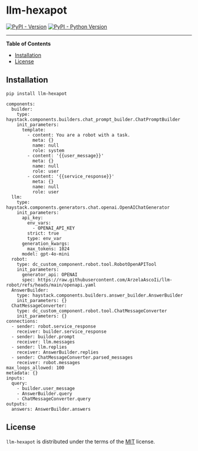# llm-hexapot

[![PyPI - Version](https://img.shields.io/pypi/v/llm-hexapot.svg)](https://pypi.org/project/llm-hexapot)
[![PyPI - Python Version](https://img.shields.io/pypi/pyversions/llm-hexapot.svg)](https://pypi.org/project/llm-hexapot)

-----

**Table of Contents**

- [Installation](#installation)
- [License](#license)

## Installation

```console
pip install llm-hexapot
```


```
components:
  builder:
    type: haystack.components.builders.chat_prompt_builder.ChatPromptBuilder
    init_parameters:
      template:
        - content: You are a robot with a task.
          meta: {}
          name: null
          role: system
        - content: '{{user_message}}'
          meta: {}
          name: null
          role: user
        - content: '{{service_response}}'
          meta: {}
          name: null
          role: user
  llm:
    type: haystack.components.generators.chat.openai.OpenAIChatGenerator
    init_parameters:
      api_key:
        env_vars:
          - OPENAI_API_KEY
        strict: true
        type: env_var
      generation_kwargs:
        max_tokens: 1024
      model: gpt-4o-mini
  robot:
    type: dc_custom_component.robot.tool.RobotOpenAPITool
    init_parameters:
      generator_api: OPENAI
      spec: https://raw.githubusercontent.com/ArzelaAscoIi/llm-robot/refs/heads/main/openapi.yaml
  AnswerBuilder:
    type: haystack.components.builders.answer_builder.AnswerBuilder
    init_parameters: {}
  ChatMessageConverter:
    type: dc_custom_component.robot.tool.ChatMessageConverter
    init_parameters: {}
connections:
  - sender: robot.service_response
    receiver: builder.service_response
  - sender: builder.prompt
    receiver: llm.messages
  - sender: llm.replies
    receiver: AnswerBuilder.replies
  - sender: ChatMessageConverter.parsed_messages
    receiver: robot.messages
max_loops_allowed: 100
metadata: {}
inputs:
  query:
    - builder.user_message
    - AnswerBuilder.query
    - ChatMessageConverter.query
outputs:
  answers: AnswerBuilder.answers

```
## License

`llm-hexapot` is distributed under the terms of the [MIT](https://spdx.org/licenses/MIT.html) license.


